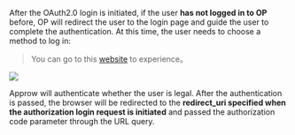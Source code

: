 <IntegrationDetailCard title="Redirect Approw for authentication">

After the OAuth2.0 login is initiated, if the user **has not logged in to OP** before, OP will redirect the user to the login page and guide the user to complete the authentication. At this time, the user needs to choose a method to log in:

> You can go to this [website](https://sample-sso.approw.com/oauth/auth?client_id=5d70d0e991fdd597019df70d&scope=user&redirect_uri=https://sample.approw.com&state=456346&response_type=code) to experience。

![](./example.png)

Approw will authenticate whether the user is legal. After the authentication is passed, the browser will be redirected to the **redirect_uri specified when the authorization login request is initiated** and passed the authorization code parameter through the URL query.

</IntegrationDetailCard>
